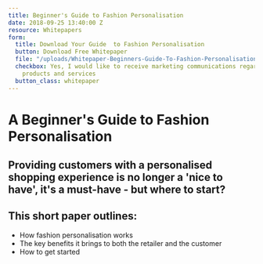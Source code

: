 ```yaml
---
title: Beginner's Guide to Fashion Personalisation
date: 2018-09-25 13:40:00 Z
resource: Whitepapers
form:
  title: Download Your Guide  to Fashion Personalisation
  button: Download Free Whitepaper
  file: "/uploads/Whitepaper-Beginners-Guide-To-Fashion-Personalisation.pdf"
  checkbox: Yes, I would like to receive marketing communications regarding Dressipi
    products and services
  button_class: whitepaper
---
```


# A Beginner's Guide to Fashion Personalisation

## Providing customers with a personalised shopping experience is no longer a 'nice to have', it's a must-have - but where to start?

## This short paper outlines:

* How fashion personalisation works
* The key benefits it brings to both the retailer and the customer
* How to get started